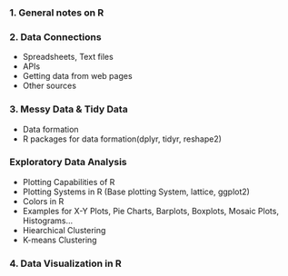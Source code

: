 ### 1. General notes on R

### 2. Data Connections
- Spreadsheets, Text files
- APIs
- Getting data from web pages
- Other sources

### 3. Messy Data & Tidy Data
- Data formation
- R packages for data formation(dplyr, tidyr, reshape2)

### Exploratory Data Analysis
- Plotting Capabilities of R
- Plotting Systems in R (Base plotting System, lattice, ggplot2)
- Colors in R
- Examples for X-Y Plots, Pie Charts, Barplots, Boxplots, Mosaic Plots, Histograms...
- Hiearchical Clustering
- K-means Clustering

### 4. Data Visualization in R
